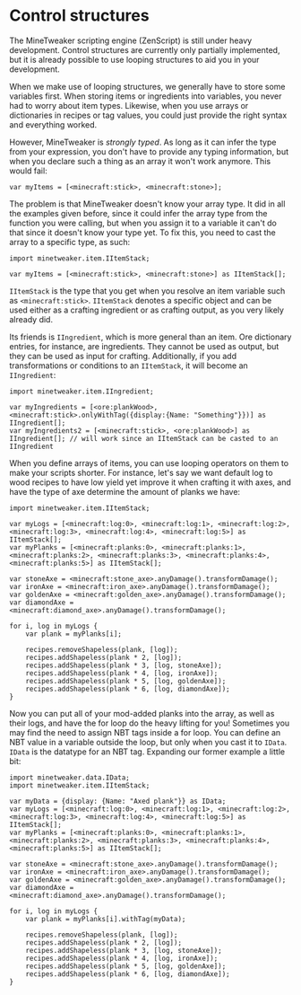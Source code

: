 # **Control structures**

The MineTweaker scripting engine (ZenScript) is still under heavy development. Control structures are currently only partially implemented, but it is already possible to use looping structures to aid you in your development.

When we make use of looping structures, we generally have to store some variables first. When storing items or ingredients into variables, you never had to worry about item types. Likewise, when you use arrays or dictionaries in recipes or tag values, you could just provide the right syntax and everything worked.

However, MineTweaker is *strongly typed*. As long as it can infer the type from your expression, you don't have to provide any typing information, but when you declare such a thing as an array it won't work anymore. This would fail:

`var myItems = [<minecraft:stick>, <minecraft:stone>];`

The problem is that MineTweaker doesn't know your array type. It did in all the examples given before, since it could infer the array type from the function you were calling, but when you assign it to a variable it can't do that since it doesn't know your type yet. To fix this, you need to cast the array to a specific type, as such:

```
import minetweaker.item.IItemStack;

var myItems = [<minecraft:stick>, <minecraft:stone>] as IItemStack[];
```

`IItemStack` is the type that you get when you resolve an item variable such as `<minecraft:stick>`. `IItemStack` denotes a specific object and can be used either as a crafting ingredient or as crafting output, as you very likely already did.

Its friends is `IIngredient`, which is more general than an item. Ore dictionary entries, for instance, are ingredients. They cannot be used as output, but they can be used as input for crafting. Additionally, if you add transformations or conditions to an `IItemStack`, it will become an `IIngredient`:

```
import minetweaker.item.IIngredient;

var myIngredients = [<ore:plankWood>, <minecraft:stick>.onlyWithTag({display:{Name: "Something"}})] as IIngredient[];
var myIngredients2 = [<minecraft:stick>, <ore:plankWood>] as IIngredient[]; // will work since an IItemStack can be casted to an IIngredient
```

When you define arrays of items, you can use looping operators on them to make your scripts shorter. For instance, let's say we want default log to wood recipes to have low yield yet improve it when crafting it with axes, and have the type of axe determine the amount of planks we have:

```
import minetweaker.item.IItemStack;

var myLogs = [<minecraft:log:0>, <minecraft:log:1>, <minecraft:log:2>, <minecraft:log:3>, <minecraft:log:4>, <minecraft:log:5>] as IItemStack[];
var myPlanks = [<minecraft:planks:0>, <minecraft:planks:1>, <minecraft:planks:2>, <minecraft:planks:3>, <minecraft:planks:4>, <minecraft:planks:5>] as IItemStack[];

var stoneAxe = <minecraft:stone_axe>.anyDamage().transformDamage();
var ironAxe = <minecraft:iron_axe>.anyDamage().transformDamage();
var goldenAxe = <minecraft:golden_axe>.anyDamage().transformDamage();
var diamondAxe = <minecraft:diamond_axe>.anyDamage().transformDamage();

for i, log in myLogs {
    var plank = myPlanks[i];
    
    recipes.removeShapeless(plank, [log]);
    recipes.addShapeless(plank * 2, [log]);
    recipes.addShapeless(plank * 3, [log, stoneAxe]);
    recipes.addShapeless(plank * 4, [log, ironAxe]);
    recipes.addShapeless(plank * 5, [log, goldenAxe]);
    recipes.addShapeless(plank * 6, [log, diamondAxe]);
}
```

Now you can put all of your mod-added planks into the array, as well as their logs, and have the for loop do the heavy lifting for you!
Sometimes you may find the need to assign NBT tags inside a for loop. You can define an NBT value in a variable outside the loop, but only when you cast it to `IData`. `IData` is the datatype for an NBT tag. Expanding our former example a little bit:

```
import minetweaker.data.IData;
import minetweaker.item.IItemStack;

var myData = {display: {Name: "Axed plank"}} as IData;
var myLogs = [<minecraft:log:0>, <minecraft:log:1>, <minecraft:log:2>, <minecraft:log:3>, <minecraft:log:4>, <minecraft:log:5>] as IItemStack[];
var myPlanks = [<minecraft:planks:0>, <minecraft:planks:1>, <minecraft:planks:2>, <minecraft:planks:3>, <minecraft:planks:4>,<minecraft:planks:5>] as IItemStack[]; 

var stoneAxe = <minecraft:stone_axe>.anyDamage().transformDamage();
var ironAxe = <minecraft:iron_axe>.anyDamage().transformDamage();
var goldenAxe = <minecraft:golden_axe>.anyDamage().transformDamage();
var diamondAxe = <minecraft:diamond_axe>.anyDamage().transformDamage();

for i, log in myLogs {
    var plank = myPlanks[i].withTag(myData);
    
    recipes.removeShapeless(plank, [log]);
    recipes.addShapeless(plank * 2, [log]);
    recipes.addShapeless(plank * 3, [log, stoneAxe]);
    recipes.addShapeless(plank * 4, [log, ironAxe]);
    recipes.addShapeless(plank * 5, [log, goldenAxe]);
    recipes.addShapeless(plank * 6, [log, diamondAxe]);
}
```